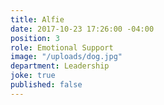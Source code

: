 ```yaml
---
title: Alfie
date: 2017-10-23 17:26:00 -04:00
position: 3
role: Emotional Support
image: "/uploads/dog.jpg"
department: Leadership
joke: true
published: false
---
```

